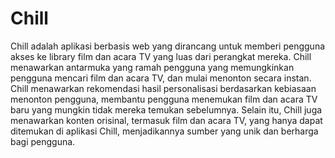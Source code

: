 # Chill

Chill adalah aplikasi berbasis web yang dirancang untuk memberi pengguna akses ke library film dan acara TV yang luas dari perangkat mereka. Chill menawarkan antarmuka yang ramah pengguna yang memungkinkan pengguna mencari film dan acara TV, dan mulai menonton secara instan. Chill menawarkan rekomendasi hasil personalisasi berdasarkan kebiasaan menonton pengguna, membantu pengguna menemukan film dan acara TV baru yang mungkin tidak mereka temukan sebelumnya. Selain itu, Chill juga menawarkan konten orisinal, termasuk film dan acara TV, yang hanya dapat ditemukan di aplikasi Chill, menjadikannya sumber yang unik dan berharga bagi pengguna.
